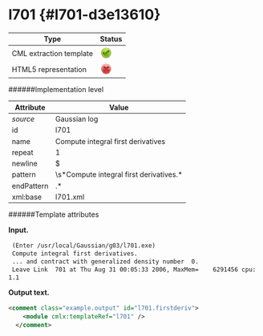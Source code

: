 # l701 {#l701-d3e13610}


| Type                                                                                                                                                | Status                                                                                                                                              |
|----|----|
| CML extraction template                                                                                                                             | ![](/imgs/Total.png)                                                                                                                                |
| HTML5 representation                                                                                                                                | ![](/imgs/None.png)                                                                                                                                 |

######Implementation level

| Attribute                                                                                                                                           | Value                                                                                                                                               |
|----|----|
| *source*                                                                                                                                            | Gaussian log                                                                                                                                        |
| id                                                                                                                                                  | l701                                                                                                                                                |
| name                                                                                                                                                | Compute integral first derivatives                                                                                                                  |
| repeat                                                                                                                                              | 1                                                                                                                                                   |
| newline                                                                                                                                             | \$                                                                                                                                                  |
| pattern                                                                                                                                             | \\s\*Compute integral first derivatives.\*                                                                                                          |
| endPattern                                                                                                                                          | .\*                                                                                                                                                 |
| xml:base                                                                                                                                            | l701.xml                                                                                                                                            |

######Template attributes

**Input.**

     (Enter /usr/local/Gaussian/g03/l701.exe)
     Compute integral first derivatives.
     ... and contract with generalized density number  0.
     Leave Link  701 at Thu Aug 31 00:05:33 2006, MaxMem=    6291456 cpu:       1.1
      

**Output text.**

```xml
<comment class="example.output" id="l701.firstderiv">
    <module cmlx:templateRef="l701" />
  </comment>
```

